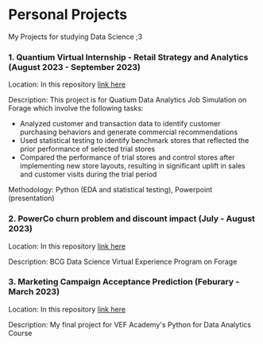 # Personal Projects
My Projects for studying Data Science ;3

### 1. Quantium Virtual Internship - Retail Strategy and Analytics (August 2023 - September 2023)

Location: In this repository [link here](https://github.com/EveTLynn/Personal_Projects/tree/main/Quatium-Retails-Analytics-Job-Simulation)

Description: This project is for Quatium Data Analytics Job Simulation on Forage which involve the following tasks:
- Analyzed customer and transaction data to identify customer purchasing behaviors and generate commercial recommendations
- Used statistical testing to identify benchmark stores that reflected the prior performance of selected trial stores
- Compared the performance of trial stores and control stores after implementing new store layouts, resulting in significant uplift in sales and customer visits during the trial period

Methodology: Python (EDA and statistical testing), Powerpoint (presentation)

### 2. PowerCo churn problem and discount impact (July - August 2023)

Location: In this repository [link here](https://github.com/EveTLynn/Personal_Projects/tree/main/BCG-Virtual_Experience_Program)

Description: BCG Data Science Virtual Experience Program on Forage

### 3. Marketing Campaign Acceptance Prediction (Feburary - March 2023)

Location: In this repository [link here](https://github.com/EveTLynn/Data-Science-Projects/tree/main/VEF_DA_2022.04_FinalProject_MarketingCampaign)

Description: My final project for VEF Academy's Python for Data Analytics Course
